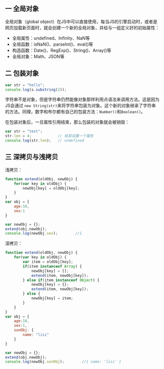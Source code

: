 ## 一 全局对象

全局对象（global object）在JS中可以直接使用，每当JS的引擎启动时，或者是网页加载新页面时，就会创建一个新的全局对象，并给与一组定义好的初始属性：
- 全局属性：undefined、Infinity、NaN等
- 全局函数：isNaN()、parseInt()、eval()等
- 构造函数：Date()、RegExp()、String()、Array()等
- 全局对象：Math、JSON等

## 二 包装对象

```js
var str = "hello";
console.log(s.substring(2));
```

字符串不是对象，但是字符串仍然能像对象那样利用点语法来调用方法。这是因为JS会通过 `new String(str)`来将字符串包装为对象。这个新的对象继承了字符串的方法。同理，数字和布尔都有自己的包装方法：`Number()`和`Boolean()`。  

在包装对象后，一旦属性引用结束，那么包装的对象就会被销毁：
```js
var str = "test";
str.len = 4;            // 给其设置一个属性
console.log(str.len);   // undefined
```

## 三 深拷贝与浅拷贝
浅拷贝：
```js
function extend(oldObj, newObj) {
    for(var key in oldObj) {
        newObj[key] = oldObj[key];
    }
}
var obj = {
    age:10,
    sex:1
}

var newObj = {};
extend(obj,newObj);
console.log(newObj.sex);        //1
```
深拷贝：
```js
function extend(oldObj, newObj) {
    for(var key in oldObj) {
        var item = oldObj[key];
        if(item instanceof Array) {
            newObj[key] = [];
            extend(item, newObj[key]);
        } else if(item instanceof Object) {
            newObj[key] = {};
            extend(item, newObj[key]);
        } else {
            newObj[key] = item;
        }
    }
}
var obj = {
    age:10,
    sex:1,
    sonObj: {
        name: "lisi"
    }
}

var newObj = {};
extend(obj,newObj);
console.log(newObj.sonObj);        //{ name: 'lisi' }
```